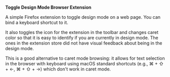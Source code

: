 **Toggle Design Mode Browser Extension**

A simple Firefox extension to toggle design mode on a web page. You can bind a keyboard shortcut to it. 

It also toggles the icon for the extension in the toolbar and changes caret color so that it is easy to identify if you are currently in design mode. The ones in the extension store did not have visual feedback about being in the design mode.

This is a good alternative to caret mode browsing: it allows for text selection in the browser with keyboard using macOS standard shortcuts (e.g., ⌘ + ⇧ + ←, ⌘ + ⇧ + →) which don't work in caret mode. 

